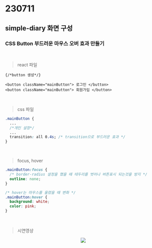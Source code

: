 # 230711
## simple-diary 화면 구성
### CSS Button 부드러운 마우스 오버 효과 만들기
</br>

> react 파일

``` react
{/*button 생성*/}

<button className="mainButton"> 로그인 </button>
<button className="mainButton"> 회원가입 </button>
```
</br>

> css 파일

``` css
.mainButton {
  ...
  /*개인 설정*/
  ...
  transition: all 0.4s; /* transition으로 부드러운 효과 */
}
```
</br>

> focus, hover

``` css
.mainButton:focus {
  /* border-radius 설정을 했을 때 테두리를 벗어나 버튼표시 되는것을 방지 */
  outline: none; 
}
```

``` css
/* hover는 마우스를 올렸을 때 변화 */
.mainButton:hover {
  background: white;
  color: pink;
}
```
</br>

> 시연영상
<p align="center">
  <img src="https://github.com/youjyeon/ourFuture/assets/47658862/1472212b-a000-4e63-b771-4489d487fd6a">
</p>


